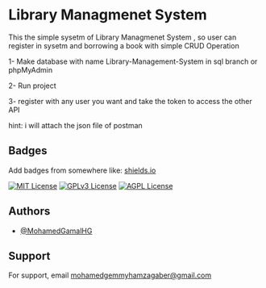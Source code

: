 
# Library Managmenet System

This the simple sysetm of Library Managmenet System , so user can register in sysetm and borrowing a book with simple CRUD Operation 

1- Make database with name Library-Management-System in sql branch or phpMyAdmin

2- Run project

3- register with any user you want and take the token to access the other API

hint: i will attach the json file of postman


## Badges

Add badges from somewhere like: [shields.io](https://shields.io/)

[![MIT License](https://img.shields.io/badge/License-MIT-green.svg)](https://choosealicense.com/licenses/mit/)
[![GPLv3 License](https://img.shields.io/badge/License-GPL%20v3-yellow.svg)](https://opensource.org/licenses/)
[![AGPL License](https://img.shields.io/badge/license-AGPL-blue.svg)](http://www.gnu.org/licenses/agpl-3.0)

## Authors

- [@MohamedGamalHG](https://www.github.com/MohamedGamalHG)

## Support

For support, email mohamedgemmyhamzagaber@gmail.com 



